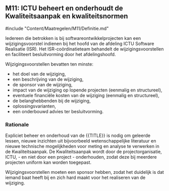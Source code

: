 ## M11: ICTU beheert en onderhoudt de Kwaliteitsaanpak en kwaliteitsnormen

#include "Content/Maatregelen/M11/Definitie.md"

Iedereen die betrokken is bij softwareontwikkelprojecten kan een wijzigingsvoorstel indienen bij het hoofd van de afdeling ICTU Software Realisatie (ISR). Het ISR-coördinatieteam behandelt de wijzigingsvoorstellen en faciliteert besluitvorming door het afdelingshoofd.

Wijzigingsvoorstellen bevatten ten minste:

- het doel van de wijziging,
- een beschrijving van de wijziging,
- de sponsor van de wijziging,
- impact van de wijziging op lopende projecten (eenmalig en structureel),
- eventuele financiële kosten van de wijziging (eenmalig en structureel),
- de belanghebbenden bij de wijziging,
- oplossingsvarianten,
- een onderbouwd advies ter besluitvorming.

### Rationale

Expliciet beheer en onderhoud van de {{TITLE}} is nodig om geleerde lessen, nieuwe inzichten uit bijvoorbeeld wetenschappelijke literatuur en nieuwe technische mogelijkheden voor meting en analyse te verwerken in de Kwaliteitsaanpak. De Kwaliteitsaanpak wordt door de projectorganisatie, ICTU, - en niet door een project - onderhouden, zodat deze bij meerdere projecten uniform kan worden toegepast.

Wijzigingsvoorstellen moeten een sponsor hebben, zodat het duidelijk is dat iemand baat heeft bij en zich hard maakt voor het realiseren van de wijziging.

